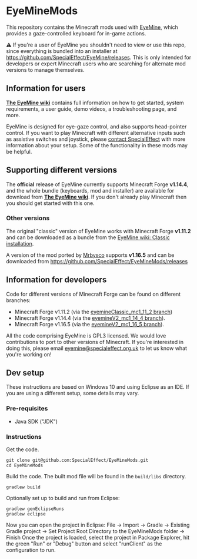 # EyeMineMods
This repository contains the Minecraft mods used with [EyeMine](https://github.com/SpecialEffect/EyeMine), which provides a gaze-controlled keyboard for in-game actions.

:warning: If you're a user of EyeMine you shouldn't need to view or use this repo, since everything is bundled into an installer at https://github.com/SpecialEffect/EyeMine/releases. This is only intended for developers or expert Minecraft users who are searching for alternate mod versions to manage themselves. 

## Information for users

[**The EyeMine wiki**](https://github.com/SpecialEffect/EyeMine/wiki) contains full information on how to get started, system requirements, a user guide, demo videos, a troubleshooting page, and more.

EyeMine is designed for eye-gaze control, and also supports head-pointer control. If you want to play Minecraft with different alternative inputs such as assistive switches and joystick, please [contact SpecialEffect](https://www.specialeffect.org.uk/contact) with more information about your setup. Some of the functionality in these mods may be helpful. 

## Supporting different versions
The **official** release of EyeMine currently supports Minecraft Forge **v1.14.4**, and the whole bundle (keyboards, mod and installer) are available for download from [**The EyeMine wiki**](https://github.com/SpecialEffect/EyeMine/wiki). If you don't already play Minecraft then you should get started with this one. 

### Other versions
The original "classic" version of EyeMine works with Minecraft Forge **v1.11.2** and can be downloaded as a bundle from the [EyeMine wiki: Classic installation](https://github.com/SpecialEffect/EyeMine/wiki/%5BClassic%5D-Installation).

A version of the mod ported by [Mrbysco](https://github.com/Mrbysco) supports **v1.16.5** and can be downloaded from https://github.com/SpecialEffect/EyeMineMods/releases

## Information for developers

Code for different versions of Minecraft Forge can be found on different branches:
- Minecraft Forge v1.11.2 (via the [eyemineClassic_mc1_11_2 branch](https://github.com/SpecialEffect/EyeMineMods/tree/eyemineClassic_mc1_11_2)) 
- Minecraft Forge v1.14.4 (via the [eyemineV2_mc1_14_4 branch](https://github.com/SpecialEffect/EyeMineMods/tree/eyemineV2_mc1_14_4)).
- Minecraft Forge v1.16.5 (via the [eyemineV2_mc1_16_5 branch](https://github.com/SpecialEffect/EyeMineMods/tree/eyemineV2_mc1_16_5)).

All the code comprising EyeMine is GPL3 licensed. We would love contributions to port to other versions of Minecraft. If you're interested in doing this, please email eyemine@specialeffect.org.uk to let us know what you're working on!

## Dev setup
These instructions are based on Windows 10 and using Eclipse as an IDE. If you are using a different setup, some details may vary.

### Pre-requisites
- Java SDK ("JDK")

### Instructions 
Get the code.
```
git clone git@github.com:SpecialEffect/EyeMineMods.git
cd EyeMineMods
```

Build the code. The built mod file will be found in the `build/libs` directory.
```
gradlew build
```

Optionally set up to build and run from Eclipse:
```
gradlew genEclipseRuns
gradlew eclipse
```
Now you can open the project in Eclipse:
File -> Import -> Gradle -> Existing Gradle project -> Set Project Root Directory to the EyeMineMods folder -> Finish
Once the project is loaded, select the project in Package Explorer, hit the green "Run" or "Debug" button and select "runClient" as the configuration to run.

